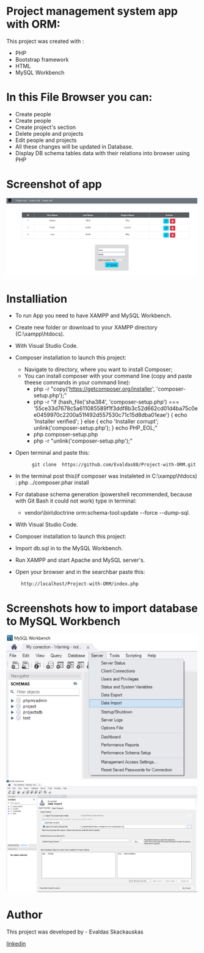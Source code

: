 # Project management system app with ORM:

This project was created with :
    
* PHP
* Bootstrap framework
* HTML
* MySQL Workbench 

# In this File Browser  you can:    

* Create people
* Create people
* Create project's section
* Delete people and projects
* Edit people and projects
* All these changes will be updated in Database.
* Display DB schema tables data with their relations into browser using PHP


#  Screenshot of app
<p float="left">
    <img src="src\views\images\image1.png" width="500" >     
 </p> 

# Installiation

* To run App you need to have XAMPP and MySQL Workbench.
* Create new folder  or download to your XAMPP directory (C:\xampp\htdocs). 
* With Visual Studio Code.
* Composer installation to launch this project:
    * Navigate to directory, where you want to install Composer;
    * You can install composer with your command line (copy and paste theese commands in your command line):
        * php -r "copy('https://getcomposer.org/installer', 'composer-setup.php');"
       * php -r "if (hash_file('sha384', 'composer-setup.php') === '55ce33d7678c5a611085589f1f3ddf8b3c52d662cd01d4ba75c0ee0459970c2200a51f492d557530c71c15d8dba01eae') { echo 'Installer verified'; } else { echo 'Installer corrupt'; unlink('composer-setup.php'); } echo PHP_EOL;"
       * php composer-setup.php
       * php -r "unlink('composer-setup.php');"

* Open terminal and paste this:

            git clone  https://github.com/Evaldas88/Project-with-ORM.git  
* In the terminal post this(if composer was instaleted in C:\xampp\htdocs) : 
            php ../composer.phar install  

* For database schema generation (powershell recommended, because with Git Bash it could not work) type in terminal:

   * vendor\bin\doctrine orm:schema-tool:update --force --dump-sql.

* With Visual Studio Code.
* Composer installation to launch this project:
* Import db.sql in to the MySQL Workbench.
* Run XAMPP and start Apache and MySQL server's.
* Open your browser and in the searchbar paste this:

        http://localhost/Project-with-ORM/index.php 

#  Screenshots how to import database to MySQL Workbench

<p float="left">
    <img src="src\views\images\import.jpg" width="500" >     
    <img src="src\views\images\import1.jpg" width="500" > 
</p> 



# Author

This project was developed by  - Evaldas Skackauskas 

<a href="https://www.linkedin.com/in/evaldas-skackauskas-35505516a/">linkedin</a>

